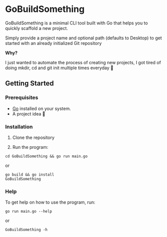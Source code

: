 # GoBuildSomething

GoBuildSomething is a minimal CLI tool built with Go that helps you to quickly scaffold a new project.

Simply provide a project name and optional path (defaults to Desktop) to get started with an already initialized Git repository

**Why?**

I just wanted to automate the process of creating new projects, I got tired of doing mkdir, cd and git init multiple times everyday 🥲

## **Getting Started**

### **Prerequisites**

- [Go](https://go.dev/dl/) installed on your system.
- A project idea 🧠

### **Installation**

1. Clone the repository

2. Run the program:

  ```
  cd GoBuildSomething && go run main.go
  ```

  or

  ```
  go build && go install
  GoBuildSomething
  ```

### **Help**

To get help on how to use the program, run:

```
go run main.go --help
```

or

```
GoBuildSomething -h
```
